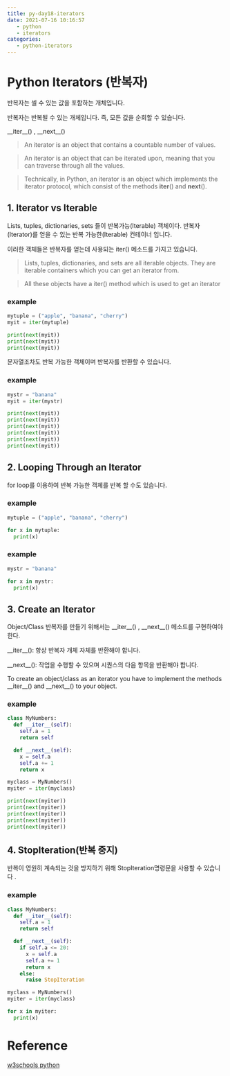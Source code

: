 ```yaml
---
title: py-day18-iterators
date: 2021-07-16 10:16:57
   - python 
   - iterators
categories: 
   - python-iterators
---
```


# Python Iterators (반복자)
반복자는 셀 수 있는 값을 포함하는 개체입니다.

반복자는 반복될 수 있는 개체입니다. 즉, 모든 값을 순회할 수 있습니다.

&#95;&#95;iter&#95;&#95;() , &#95;&#95;next&#95;&#95;()

> An iterator is an object that contains a countable number of values.

> An iterator is an object that can be iterated upon, meaning that you can traverse through all the values.

> Technically, in Python, an iterator is an object which implements the iterator protocol, which consist of the methods __iter__() and __next__().

## 1. Iterator vs Iterable
Lists, tuples, dictionaries, sets 들이 반복가능(Iterable) 객체이다.
반복자(Iterator)를 얻을 수 있는 반복 가능한(Iterable) 컨테이너 입니다.

이러한 객체들은 반복자를 얻는데 사용되는 iter() 메소드를 가지고 있습니다. 

> Lists, tuples, dictionaries, and sets are all iterable objects. They are iterable containers which you can get an iterator from.

> All these objects have a iter() method which is used to get an iterator

### example
``` python
mytuple = ("apple", "banana", "cherry")
myit = iter(mytuple)

print(next(myit))
print(next(myit))
print(next(myit))
```

문자열조차도 반복 가능한 객체이며 반복자를 반환할 수 있습니다.

### example
``` python
mystr = "banana"
myit = iter(mystr)

print(next(myit))
print(next(myit))
print(next(myit))
print(next(myit))
print(next(myit))
print(next(myit))
```

## 2. Looping Through an Iterator
for loop를 이용하여 반복 가능한 객체를 반복 할 수도 있습니다.

### example
``` python
mytuple = ("apple", "banana", "cherry")

for x in mytuple:
  print(x)
```

### example
``` python
mystr = "banana"

for x in mystr:
  print(x)
```

## 3. Create an Iterator
Object/Class 반복자를 만들기 위해서는 &#95;&#95;iter&#95;&#95;() , &#95;&#95;next&#95;&#95;() 메소드를 구현하여야 한다.

&#95;&#95;iter&#95;&#95;(): 항상 반복자 개체 자체를 반환해야 합니다.

&#95;&#95;next&#95;&#95;(): 작업을 수행할 수 있으며 시퀀스의 다음 항목을 반환해야 합니다.  

To create an object/class as an iterator you have to implement the methods &#95;&#95;iter&#95;&#95;() and &#95;&#95;next&#95;&#95;() to your object.

### example
``` python
class MyNumbers:
  def __iter__(self):
    self.a = 1
    return self

  def __next__(self):
    x = self.a
    self.a += 1
    return x

myclass = MyNumbers()
myiter = iter(myclass)

print(next(myiter))
print(next(myiter))
print(next(myiter))
print(next(myiter))
print(next(myiter))
```

## 4. StopIteration(반복 중지)
반복이 영원히 계속되는 것을 방지하기 위해 StopIteration명령문을 사용할 수 있습니다 .

### example
``` python
class MyNumbers:
  def __iter__(self):
    self.a = 1
    return self

  def __next__(self):
    if self.a <= 20:
      x = self.a
      self.a += 1
      return x
    else:
      raise StopIteration

myclass = MyNumbers()
myiter = iter(myclass)

for x in myiter:
  print(x)
```

# Reference
[w3schools python](https://www.w3schools.com/python)